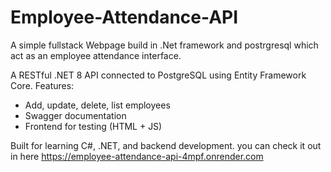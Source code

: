 # Employee-Attendance-API
A simple fullstack Webpage build in .Net framework and postrgresql which act as an employee attendance interface.

A RESTful .NET 8 API connected to PostgreSQL using Entity Framework Core.
Features:
- Add, update, delete, list employees
- Swagger documentation
- Frontend for testing (HTML + JS)

Built for learning C#, .NET, and backend development.
you can check it out in here https://employee-attendance-api-4mpf.onrender.com
